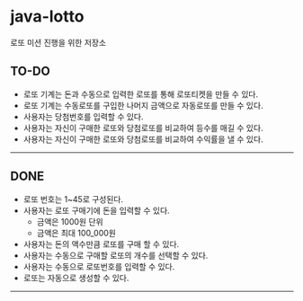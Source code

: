 # java-lotto
로또 미션 진행을 위한 저장소

## TO-DO
- 로또 기계는 돈과 수동으로 입력한 로또를 통해 로또티켓을 만들 수 있다.
- 로또 기계는 수동로또를 구입한 나머지 금액으로 자동로또를 만들 수 있다.
- 사용자는 당첨번호를 입력할 수 있다.
- 사용자는 자신이 구매한 로또와 당첨로또를 비교하여 등수를 매길 수 있다.
- 사용자는 자신이 구매한 로또와 당첨로또를 비교하여 수익률을 낼 수 있다.

---
## DONE
- 로또 번호는 1~45로 구성된다.
- 사용자는 로또 구매기에 돈을 입력할 수 있다.
    - 금액은 1000원 단위
    - 금액은 최대 100_000원
- 사용자는 돈의 액수만큼 로또를 구매 할 수 있다.
- 사용자는 수동으로 구매할 로또의 개수를 선택할 수 있다.
- 사용자는 수동으로 로또번호를 입력할 수 있다.
- 로또는 자동으로 생성할 수 있다.

---